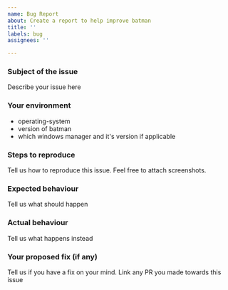 ```yaml
---
name: Bug Report
about: Create a report to help improve batman
title: ''
labels: bug
assignees: ''

---
```


### Subject of the issue
Describe your issue here

### Your environment
* operating-system
* version of batman
* which windows manager and it's version if applicable

### Steps to reproduce
Tell us how to reproduce this issue. Feel free to attach screenshots.

### Expected behaviour
Tell us what should happen

### Actual behaviour
Tell us what happens instead

### Your proposed fix (if any)
Tell us if you have a fix on your mind. Link any PR you made towards this issue

